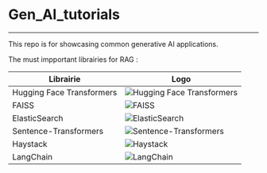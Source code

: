 # Gen_AI_tutorials
****************************************

This repo is for showcasing common generative AI applications.

The must impportant librairies for RAG :

| Librairie | Logo |
|----------------------------|----------------------------------------------------------------------|
| Hugging Face Transformers | ![Hugging Face Transformers](https://huggingface.co/brand) |
| FAISS | ![FAISS](https://faiss.ai/) |
| ElasticSearch | ![ElasticSearch](https://commons.wikimedia.org/wiki/File:Elasticsearch_logo.svg) |
| Sentence-Transformers | ![Sentence-Transformers](https://www.sbert.net/) |
| Haystack | ![Haystack](https://marketing.project-haystack.org/project-haystack-resources/logos-guidelines) |
| LangChain | ![LangChain](https://commons.wikimedia.org/wiki/File:LangChain_logo.png) |